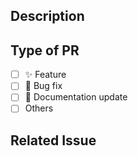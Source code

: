 ## Description

<!--
Please give the description of the PR and do not leave this blank.
For example, "This PR [adds/fixes/etc.] the [feature/bug/etc.]
-->

## Type of PR

<!-- For example:
- [x] ✨ Feature -->

- [ ] ✨ Feature
- [ ] 🐞 Bug fix
- [ ] 📄 Documentation update
- [ ] Others

## Related Issue

<!--
If this PR related to an issue, please mention the issue. For example, "[Closes/fixes] #123".
If there is no related issue, simply put "N/A".
-->
